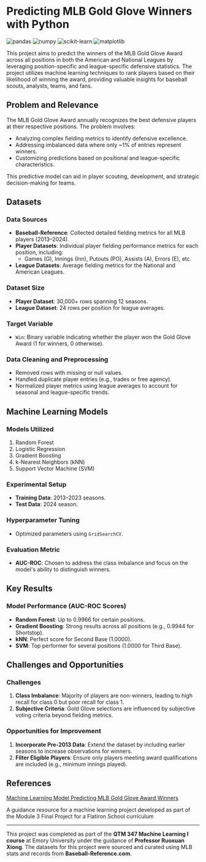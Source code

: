 # Predicting MLB Gold Glove Winners with Python
![pandas](https://img.shields.io/badge/pandas-blue) ![numpy](https://img.shields.io/badge/numpy-orange) ![scikit-learn](https://img.shields.io/badge/scikit--learn-green) ![matplotlib](https://img.shields.io/badge/matplotlib-yellow)

This project aims to predict the winners of the MLB Gold Glove Award across all positions in both the American and National Leagues by leveraging position-specific and league-specific defensive statistics. The project utilizes machine learning techniques to rank players based on their likelihood of winning the award, providing valuable insights for baseball scouts, analysts, teams, and fans.

## Problem and Relevance

The MLB Gold Glove Award annually recognizes the best defensive players at their respective positions. The problem involves:
- Analyzing complex fielding metrics to identify defensive excellence.
- Addressing imbalanced data where only ~1% of entries represent winners.
- Customizing predictions based on positional and league-specific characteristics.

This predictive model can aid in player scouting, development, and strategic decision-making for teams.

## Datasets

### Data Sources
- **Baseball-Reference**: Collected detailed fielding metrics for all MLB players (2013–2024).
- **Player Datasets**: Individual player fielding performance metrics for each position, including:
  - Games (G), Innings (Inn), Putouts (PO), Assists (A), Errors (E), etc.
- **League Datasets**: Average fielding metrics for the National and American Leagues.

### Dataset Size
- **Player Dataset**: 30,000+ rows spanning 12 seasons.
- **League Dataset**: 24 rows per position for league averages.

### Target Variable
- `Win`: Binary variable indicating whether the player won the Gold Glove Award (1 for winners, 0 otherwise).

### Data Cleaning and Preprocessing
- Removed rows with missing or null values.
- Handled duplicate player entries (e.g., trades or free agency).
- Normalized player metrics using league averages to account for seasonal and league-specific trends.

## Machine Learning Models

### Models Utilized
1. Random Forest
2. Logistic Regression
3. Gradient Boosting
4. k-Nearest Neighbors (kNN)
5. Support Vector Machine (SVM)

### Experimental Setup
- **Training Data**: 2013–2023 seasons.
- **Test Data**: 2024 season.

### Hyperparameter Tuning
- Optimized parameters using `GridSearchCV`.

### Evaluation Metric
- **AUC-ROC**: Chosen to address the class imbalance and focus on the model's ability to distinguish winners.

## Key Results

### Model Performance (AUC-ROC Scores)
- **Random Forest**: Up to 0.9966 for certain positions.
- **Gradient Boosting**: Strong results across all positions (e.g., 0.9944 for Shortstop).
- **kNN**: Perfect score for Second Base (1.0000).
- **SVM**: Top performer for several positions (1.0000 for Third Base).

## Challenges and Opportunities

### Challenges
1. **Class Imbalance**: Majority of players are non-winners, leading to high recall for class 0 but poor recall for class 1.
2. **Subjective Criteria**: Gold Glove selections are influenced by subjective voting criteria beyond fielding metrics.

### Opportunities for Improvement
1. **Incorporate Pre-2013 Data**: Extend the dataset by including earlier seasons to increase observations for winners.
2. **Filter Eligible Players**: Ensure only players meeting award qualifications are included (e.g., minimum innings played).

## References

[Machine Learning Model Predicting MLB Gold Glove Award Winners](https://github.com/lucaskelly49/Machine-Learning-Model-Predicting-MLB-Gold-Glove-Award-Winners)

A guidance resource for a machine learning project developed as part of the Module 3 Final Project for a Flatiron School curriculum

---

This project was completed as part of the **QTM 347 Machine Learning I course** at Emory University under the guidance of **Professor Ruoxuan Xiong**. The datasets for this project were sourced and curated using MLB stats and records from **Baseball-Reference.com**.

